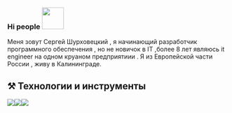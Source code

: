  ### Hi people <img src="https://kerasfera.ru/upload/medialibrary/0d1/0d1d458362de9e439918bc1743adf815.gif" width="50px" style="max-width:100%;">
<p>Меня зовут Сергей Шурховецкий , я начинающий разработчик программного обеспечения , но не новичок в IT ,более 8 лет являюсь it engineer на одном круаном предприятиии . Я из Европейской части  России , живу в Калининграде.</p>


<h2>⚒ Технологии и инструменты</h2>
<div style="display: flex;" ><img src="https://kerasfera.ru/upload/medialibrary/40a/40a2e3db58d7b5ac5863f764e78ce0da.png">
    <img src="https://kerasfera.ru/upload/medialibrary/d9f/d9f4e78e8d858f732f4be07a896be36a.png">
    <img src="https://kerasfera.ru/upload/medialibrary/a43/a431e9121c9bda6f9b6914937c6d9bb6.png">
</div>



